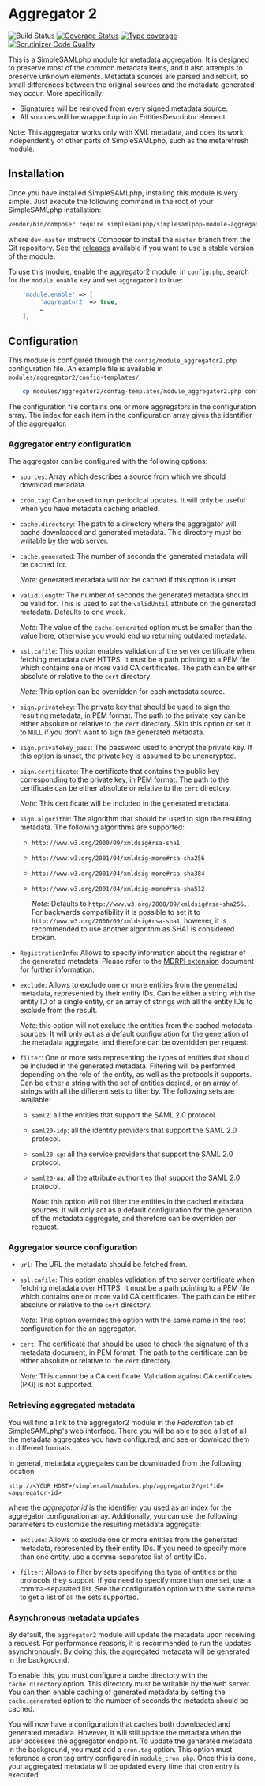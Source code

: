 # Aggregator 2

![Build Status](https://github.com/simplesamlphp/simplesamlphp-module-aggregator2/workflows/CI/badge.svg?branch=master)
[![Coverage Status](https://codecov.io/gh/simplesamlphp/simplesamlphp-module-aggregator2/branch/master/graph/badge.svg)](https://codecov.io/gh/simplesamlphp/simplesamlphp-module-aggregator2)
[![Type coverage](https://shepherd.dev/github/simplesamlphp/simplesamlphp-module-aggregator2/coverage.svg)](https://shepherd.dev/github/simplesamlphp/simplesamlphp-module-aggregator2)
[![Scrutinizer Code Quality](https://scrutinizer-ci.com/g/simplesamlphp/simplesamlphp-module-aggregator2/badges/quality-score.png?b=master)](https://scrutinizer-ci.com/g/simplesamlphp/simplesamlphp-module-aggregator2/?branch=master)

This is a SimpleSAMLphp module for metadata aggregation. It is designed to
preserve most of the common metadata items, and it also attempts to preserve
unknown elements. Metadata sources are parsed and rebuilt, so small
differences between the original sources and the metadata generated may occur.
More specifically:

* Signatures will be removed from every signed metadata source.
* All sources will be wrapped up in an EntitiesDescriptor element.

Note: This aggregator works only with XML metadata, and does its work
independently of other parts of SimpleSAMLphp, such as the metarefresh module.

## Installation

Once you have installed SimpleSAMLphp, installing this module is very simple.
Just execute the following command in the root of your SimpleSAMLphp
installation:

```bash
vendor/bin/composer require simplesamlphp/simplesamlphp-module-aggregator2:dev-master
```

where `dev-master` instructs Composer to install the `master` branch from the Git
repository. See the [releases](releases) available if you want to use a stable version
of the module.

[releases]: https://github.com/simplesamlphp/simplesamlphp-module-aggregator2/releases

To use this module, enable the aggregator2 module: in `config.php`, search
for the `module.enable` key and set `aggregator2` to true:

```php
    'module.enable' => [
         'aggregator2' => true,
         …
    ],
```

## Configuration

This module is configured through the `config/module_aggregator2.php`
configuration file.
An example file is available in `modules/aggregator2/config-templates/`:

```bash
    cp modules/aggregator2/config-templates/module_aggregator2.php config/
```

The configuration file contains one or more aggregators in the configuration
array. The index for each item in the configuration array gives the identifier
of the aggregator.

### Aggregator entry configuration

The aggregator can be configured with the following options:

* `sources`:   Array which describes a source from which we should
               download metadata.

* `cron.tag`:   Can be used to run periodical updates.
                It will only be useful when you have metadata caching enabled.

* `cache.directory`:   The path to a directory where the aggregator will cache
                       downloaded and generated metadata.
                       This directory must be writable by the web server.

* `cache.generated`:   The number of seconds the generated metadata will
                       be cached for.

    *Note*: generated metadata will not be cached if this option is unset.

* `valid.length`:   The number of seconds the generated metadata should
                    be valid for. This is used to set the `validUntil`
                    attribute on the generated metadata. Defaults to one week.

    *Note*: The value of the `cache.generated` option must be smaller than the
            value here, otherwise you would end up returning outdated metadata.

* `ssl.cafile`:   This option enables validation of the server certificate when
                  fetching metadata over HTTPS. It must be a path pointing to a
                  PEM file which contains one or more valid CA certificates.
                  The path can be either absolute or relative to the `cert`
                  directory.

    *Note*: This option can be overridden for each metadata source.

* `sign.privatekey`:   The private key that should be used to sign the
                       resulting metadata, in PEM format. The path to the
                       private key can be either absolute or relative to the
                       `cert` directory. Skip this option or set it to `NULL`
                       if you don't want to sign the generated metadata.

* `sign.privatekey_pass`:   The password used to encrypt the private key. If
                            this option is unset, the private key is assumed
                            to be unencrypted.

* `sign.certificate`:   The certificate that contains the public key
                        corresponding to the private key, in PEM format. The
                        path to the certificate can be either absolute or
                        relative to the `cert` directory.

    *Note*: This certificate will be included in the generated metadata.

* `sign.algorithm`:   The algorithm that should be used to sign the resulting
                      metadata. The following algorithms are supported:

  * `http://www.w3.org/2000/09/xmldsig#rsa-sha1`

  * `http://www.w3.org/2001/04/xmldsig-more#rsa-sha256`

  * `http://www.w3.org/2001/04/xmldsig-more#rsa-sha384`

  * `http://www.w3.org/2001/04/xmldsig-more#rsa-sha512`

    *Note*: Defaults to `http://www.w3.org/2000/09/xmldsig#rsa-sha256.`.
            For backwards compatibility it is possible to set it to
            `http://www.w3.org/2000/09/xmldsig#rsa-sha1`, however, it is
            recommended to use another algorithm as SHA1 is considered broken.

* `RegistrationInfo`:   Allows to specify information about the registrar of
                        the generated metadata. Please refer to the
                        [MDRPI extension](MDRPI) document for further
                        information.

* `exclude`:   Allows to exclude one or more entities from the generated
               metadata, represented by their entity IDs. Can be either a
               string with the entity ID of a single entity, or an array of
               strings with all the entity IDs to exclude from the result.

    *Note*: this option will not exclude the entities from the cached metadata
            sources. It will only act as a default configuration for the
            generation of the metadata aggregate, and therefore can be
            overridden per request.

* `filter`:   One or more sets representing the types of entities that should
              be included in the generated metadata. Filtering will be
              performed depending on the role of the entity, as well as the
              protocols it supports. Can be either a string with the set of
              entities desired, or an array of strings with all the different
              sets to filter by. The following sets are available:

  * `saml2`: all the entities that support the SAML 2.0 protocol.

  * `saml20-idp`: all the identity providers that support the
                  SAML 2.0 protocol.

  * `saml20-sp`: all the service providers that support the
                 SAML 2.0 protocol.

  * `saml20-aa`: all the attribute authorities that support the
                 SAML 2.0 protocol.

    *Note*: this option will not filter the entities in the cached metadata
            sources. It will only act as a default configuration for the
            generation of the metadata aggregate, and therefore can be
            overriden per request.

[MDRPI]: https://simplesamlphp.org/docs/stable/simplesamlphp-metadata-extensions-rpi

### Aggregator source configuration

* `url`:   The URL the metadata should be fetched from.

* `ssl.cafile`:   This option enables validation of the server certificate when
                  fetching metadata over HTTPS. It must be a path pointing to a
                  PEM file which contains one or more valid CA certificates.
                  The path can be either absolute or relative to the `cert`
                  directory.

    *Note*: This option overrides the option with the same name in the root
            configuration for the an aggregator.

* `cert`:   The certificate that should be used to check the signature of this
            metadata document, in PEM format. The path to the certificate can
            be either absolute or relative to the `cert` directory.

    *Note*: This cannot be a CA certificate. Validation against CA certificates
            (PKI) is not supported.

### Retrieving aggregated metadata

You will find a link to the aggregator2 module in the *Federation* tab of
SimpleSAMLphp's web interface. There you will be able to see a list of all
the metadata aggregates you have configured, and see or download them in
different formats.

In general, metadata aggregates can be downloaded from the following location:

  `http://<YOUR HOST>/simplesaml/modules.php/aggregator2/get?id=<aggregator-id>`

where the *aggregator id* is the identifier you used as an index for the
aggregator configuration array. Additionally, you can use the following
parameters to customize the resulting metadata aggregate:

* `exclude`:   Allows to exclude one or more entities from the generated
               metadata, represented by their entity IDs. If you need to
               specify more than one entity, use a comma-separated list
               of entity IDs.

* `filter`:   Allows to filter by sets specifying the type of entities or the
              protocols they support. If you need to specify more than one set,
              use a comma-separated list. See the configuration option with the
              same name to get a list of all the sets supported.

### Asynchronous metadata updates

By default, the `aggregator2` module will update the metadata upon receiving a
request. For performance reasons, it is recommended to run the updates
asynchronously. By doing this, the aggregated metadata will be generated in
the background.

To enable this, you must configure a cache directory with the `cache.directory`
option. This directory must be writable by the web server. You can then enable
caching of generated metadata by setting the `cache.generated` option to the
number of seconds the metadata should be cached.

You will now have a configuration that caches both downloaded and generated
metadata. However, it will still update the metadata when the user accesses
the aggregator endpoint. To update the generated metadata in the background,
you must add a `cron.tag` option. This option must reference a cron tag entry
configured in `module_cron.php`. Once this is done, your aggregated metadata
will be updated every time that cron entry is executed.
